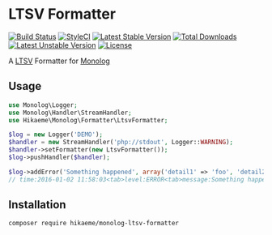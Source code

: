 # LTSV Formatter #

[![Build Status](https://travis-ci.org/fjyuu/monolog-ltsv-formatter.svg?branch=master)](https://travis-ci.org/fjyuu/monolog-ltsv-formatter)
[![StyleCI](https://styleci.io/repos/48897113/shield)](https://styleci.io/repos/48897113)
[![Latest Stable Version](https://poser.pugx.org/hikaeme/monolog-ltsv-formatter/v/stable)](https://packagist.org/packages/hikaeme/monolog-ltsv-formatter) [![Total Downloads](https://poser.pugx.org/hikaeme/monolog-ltsv-formatter/downloads)](https://packagist.org/packages/hikaeme/monolog-ltsv-formatter) [![Latest Unstable Version](https://poser.pugx.org/hikaeme/monolog-ltsv-formatter/v/unstable)](https://packagist.org/packages/hikaeme/monolog-ltsv-formatter) [![License](https://poser.pugx.org/hikaeme/monolog-ltsv-formatter/license)](https://packagist.org/packages/hikaeme/monolog-ltsv-formatter)

A [LTSV](http://ltsv.org/) Formatter for [Monolog](https://github.com/Seldaek/monolog)

## Usage ##

```php
use Monolog\Logger;
use Monolog\Handler\StreamHandler;
use Hikaeme\Monolog\Formatter\LtsvFormatter;

$log = new Logger('DEMO');
$handler = new StreamHandler('php://stdout', Logger::WARNING);
$handler->setFormatter(new LtsvFormatter());
$log->pushHandler($handler);

$log->addError('Something happened', array('detail1' => 'foo', 'detail2' => 'bar'));
// time:2016-01-02 11:58:03<tab>level:ERROR<tab>message:Something happened<tab>detail1:foo<tab>detail2:bar
```

## Installation ##

```
composer require hikaeme/monolog-ltsv-formatter
```

